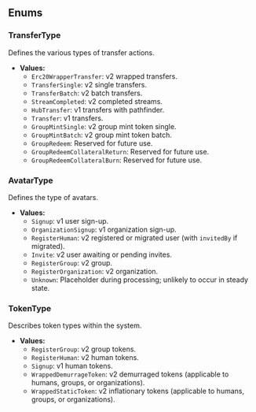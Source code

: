 ## Enums

### TransferType
Defines the various types of transfer actions.

- **Values:**
  - `Erc20WrapperTransfer`: v2 wrapped transfers.
  - `TransferSingle`: v2 single transfers.
  - `TransferBatch`: v2 batch transfers.
  - `StreamCompleted`: v2 completed streams.
  - `HubTransfer`: v1 transfers with pathfinder.
  - `Transfer`: v1 transfers.
  - `GroupMintSingle`: v2 group mint token single.
  - `GroupMintBatch`: v2 group mint token batch.
  - `GroupRedeem`: Reserved for future use.
  - `GroupRedeemCollateralReturn`: Reserved for future use.
  - `GroupRedeemCollateralBurn`: Reserved for future use.

### AvatarType
Defines the type of avatars.

- **Values:**
  - `Signup`: v1 user sign-up.
  - `OrganizationSignup`: v1 organization sign-up.
  - `RegisterHuman`: v2 registered or migrated user (with `invitedBy` if migrated).
  - `Invite`: v2 user awaiting or pending invites.
  - `RegisterGroup`: v2 group.
  - `RegisterOrganization`: v2 organization.
  - `Unknown`: Placeholder during processing; unlikely to occur in steady state.

### TokenType
Describes token types within the system.

- **Values:**
  - `RegisterGroup`: v2 group tokens.
  - `RegisterHuman`: v2 human tokens.
  - `Signup`: v1 human tokens.
  - `WrappedDemurrageToken`: v2 demurraged tokens (applicable to humans, groups, or organizations).
  - `WrappedStaticToken`: v2 inflationary tokens (applicable to humans, groups, or organizations).

